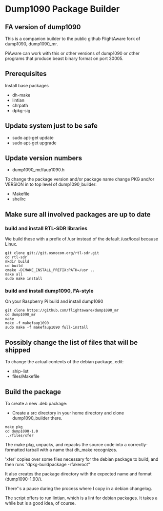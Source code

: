 # Dump1090 Package Builder

## FA version of dump1090

This is a companion builder to the public github FlightAware fork of dump1090, dump1090_mr.

PiAware can work with this or other versions of dump1090 or other programs that produce beast binary format on port 30005.

## Prerequisites

Install base packages
* dh-make
* lintian
* chrpath
* dpkg-sig

## Update system just to be safe

* sudo apt-get update
* sudo apt-get upgrade

## Update version numbers

* dump1090_mr/faup1090.h

To change the package version and/or package name
change PKG and/or VERSION in to top level of dump1090_builder:
* Makefile
* shellrc
		
## Make sure all involved packages are up to date

### build and install RTL-SDR libraries

We build these with a prefix of /usr instead of the default /usr/local because Linux.

```
git clone git://git.osmocom.org/rtl-sdr.git
cd rtl-sdr
mkdir build
cd build
cmake -DCMAKE_INSTALL_PREFIX:PATH=/usr ..
make all
sudo make install
```

### build and install dump1090, FA-style

On your Raspberry Pi build and install dump1090

```
git clone https://github.com/flightaware/dump1090_mr
cd dump1090_mr
make
make -f makefaup1090
sudo make -f makefaup1090 full-install
```

## Possibly change the list of files that will be shipped

To change the actual contents of the debian package, edit:
* ship-list
* files/Makefile
	
## Build the package

To create a new .deb package:

* Create a src directory in your home directory and clone dump1090_builder there.

```
make pkg
cd dump1090-1.0
../files/xfer
```

The make pkg, unpacks, and repacks the source code into a 
correctly-formatted tarball with a name that dh_make recognizes.

'xfer' copies over some files necessary for the debian package to build, 
and then runs "dpkg-buildpackage -rfakeroot"

It also creates the package directory with the expected name and format (dump1090-1.90/).

There''s a pause during the process where I copy in a debian changelog.

The script offers to run lintian, which is a lint for debian packages.  It
takes a while but is a good idea, of course.

